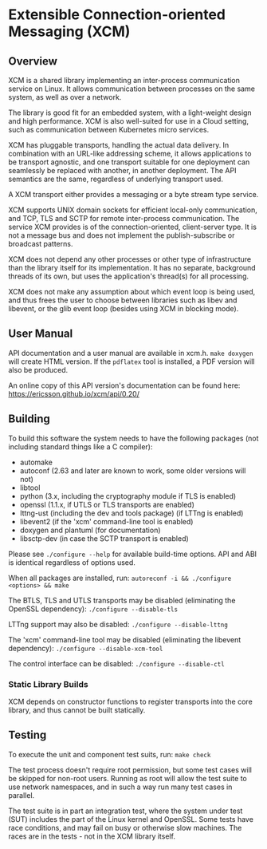 # Extensible Connection-oriented Messaging (XCM)

## Overview

XCM is a shared library implementing an inter-process communication
service on Linux. It allows communication between processes on the
same system, as well as over a network.

The library is good fit for an embedded system, with a light-weight
design and high performance. XCM is also well-suited for use in a
Cloud setting, such as communication between Kubernetes micro
services.

XCM has pluggable transports, handling the actual data delivery. In
combination with an URL-like addressing scheme, it allows applications
to be transport agnostic, and one transport suitable for one
deployment can seamlessly be replaced with another, in another
deployment. The API semantics are the same, regardless of underlying
transport used.

A XCM transport either provides a messaging or a byte stream type
service.

XCM supports UNIX domain sockets for efficient local-only
communication, and TCP, TLS and SCTP for remote inter-process
communication. The service XCM provides is of the connection-oriented,
client-server type. It is not a message bus and does not implement the
publish-subscribe or broadcast patterns.

XCM does not depend any other processes or other type of
infrastructure than the library itself for its implementation. It has
no separate, background threads of its own, but uses the application's
thread(s) for all processing.

XCM does not make any assumption about which event loop is being used,
and thus frees the user to choose between libraries such as libev and
libevent, or the glib event loop (besides using XCM in blocking mode).

## User Manual

API documentation and a user manual are available in xcm.h. `make
doxygen` will create HTML version. If the `pdflatex` tool is
installed, a PDF version will also be produced.

An online copy of this API version's documentation can be found here:
https://ericsson.github.io/xcm/api/0.20/

## Building

To build this software the system needs to have the following packages
(not including standard things like a C compiler):

* automake
* autoconf (2.63 and later are known to work, some older versions will not)
* libtool
* python (3.x, including the cryptography module if TLS is enabled)
* openssl (1.1.x, if UTLS or TLS transports are enabled)
* lttng-ust (including the dev and tools package) (if LTTng is enabled)
* libevent2 (if the 'xcm' command-line tool is enabled)
* doxygen and plantuml (for documentation)
* libsctp-dev (in case the SCTP transport is enabled)

Please see `./configure --help` for available build-time options. API
and ABI is identical regardless of options used.

When all packages are installed, run:
`autoreconf -i && ./configure <options> && make`

The BTLS, TLS and UTLS transports may be disabled (eliminating
the OpenSSL dependency):
`./configure --disable-tls`

LTTng support may also be disabled:
`./configure --disable-lttng`

The 'xcm' command-line tool may be disabled (eliminating the libevent
dependency):
`./configure --disable-xcm-tool`

The control interface can be disabled:
`./configure --disable-ctl`

### Static Library Builds

XCM depends on constructor functions to register transports into the
core library, and thus cannot be built statically.

## Testing

To execute the unit and component test suits, run:
`make check`

The test process doesn't require root permission, but some test cases
will be skipped for non-root users. Running as root will allow the
test suite to use network namespaces, and in such a way run many test
cases in parallel.

The test suite is in part an integration test, where the system under
test (SUT) includes the part of the Linux kernel and OpenSSL. Some
tests have race conditions, and may fail on busy or otherwise slow
machines. The races are in the tests - not in the XCM library itself.

